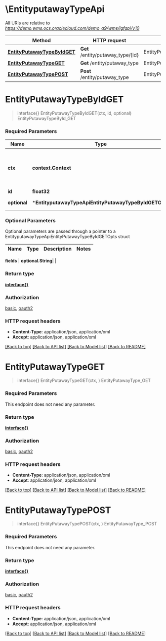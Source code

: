 # \EntityputawayTypeApi

All URIs are relative to *https://demo.wms.ocs.oraclecloud.com/demo_a9/wms/lgfapi/v10*

Method | HTTP request | Description
------------- | ------------- | -------------
[**EntityPutawayTypeByIdGET**](EntityputawayTypeApi.md#EntityPutawayTypeByIdGET) | **Get** /entity/putaway_type/{id} | EntityPutawayTypeById_GET
[**EntityPutawayTypeGET**](EntityputawayTypeApi.md#EntityPutawayTypeGET) | **Get** /entity/putaway_type | EntityPutawayType_GET
[**EntityPutawayTypePOST**](EntityputawayTypeApi.md#EntityPutawayTypePOST) | **Post** /entity/putaway_type | EntityPutawayType_POST


# **EntityPutawayTypeByIdGET**
> interface{} EntityPutawayTypeByIdGET(ctx, id, optional)
EntityPutawayTypeById_GET



### Required Parameters

Name | Type | Description  | Notes
------------- | ------------- | ------------- | -------------
 **ctx** | **context.Context** | context for authentication, logging, cancellation, deadlines, tracing, etc.
  **id** | **float32**|  | 
 **optional** | ***EntityputawayTypeApiEntityPutawayTypeByIdGETOpts** | optional parameters | nil if no parameters

### Optional Parameters
Optional parameters are passed through a pointer to a EntityputawayTypeApiEntityPutawayTypeByIdGETOpts struct

Name | Type | Description  | Notes
------------- | ------------- | ------------- | -------------

 **fields** | **optional.String**|  | 

### Return type

[**interface{}**](interface{}.md)

### Authorization

[basic](../README.md#basic), [oauth2](../README.md#oauth2)

### HTTP request headers

 - **Content-Type**: application/json, application/xml
 - **Accept**: application/json, application/xml

[[Back to top]](#) [[Back to API list]](../README.md#documentation-for-api-endpoints) [[Back to Model list]](../README.md#documentation-for-models) [[Back to README]](../README.md)

# **EntityPutawayTypeGET**
> interface{} EntityPutawayTypeGET(ctx, )
EntityPutawayType_GET



### Required Parameters
This endpoint does not need any parameter.

### Return type

[**interface{}**](interface{}.md)

### Authorization

[basic](../README.md#basic), [oauth2](../README.md#oauth2)

### HTTP request headers

 - **Content-Type**: application/json, application/xml
 - **Accept**: application/json, application/xml

[[Back to top]](#) [[Back to API list]](../README.md#documentation-for-api-endpoints) [[Back to Model list]](../README.md#documentation-for-models) [[Back to README]](../README.md)

# **EntityPutawayTypePOST**
> interface{} EntityPutawayTypePOST(ctx, )
EntityPutawayType_POST



### Required Parameters
This endpoint does not need any parameter.

### Return type

[**interface{}**](interface{}.md)

### Authorization

[basic](../README.md#basic), [oauth2](../README.md#oauth2)

### HTTP request headers

 - **Content-Type**: application/json, application/xml
 - **Accept**: application/json, application/xml

[[Back to top]](#) [[Back to API list]](../README.md#documentation-for-api-endpoints) [[Back to Model list]](../README.md#documentation-for-models) [[Back to README]](../README.md)


